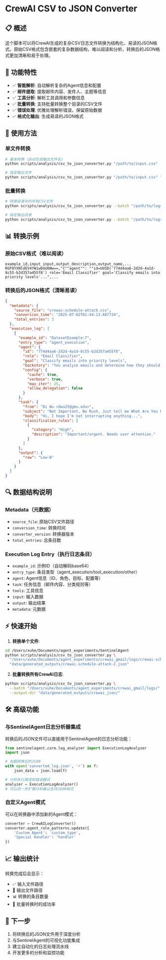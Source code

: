 # CrewAI CSV to JSON Converter

## 📋 概述

这个脚本可以将CrewAI生成的复杂CSV日志文件转换为结构化、易读的JSON格式。原始CSV格式包含嵌套的复杂数据结构，难以阅读和分析，转换后的JSON格式更加清晰和易于处理。

## 🚀 功能特性

- ✅ **智能解析**: 自动解析复杂的Agent信息和配置
- ✅ **邮件提取**: 提取邮件内容、发件人、主题等信息
- ✅ **工具分析**: 解析工具调用和参数信息
- ✅ **批量转换**: 支持批量转换整个目录的CSV文件
- ✅ **错误处理**: 优雅处理解析错误，保留原始数据
- ✅ **格式化输出**: 生成易读的JSON格式

## 📖 使用方法

### 单文件转换

```bash
# 基本转换（自动生成输出文件名）
python scripts/analysis/csv_to_json_converter.py "/path/to/input.csv"

# 指定输出文件
python scripts/analysis/csv_to_json_converter.py "/path/to/input.csv" "/path/to/output.json"
```

### 批量转换

```bash
# 转换目录中的所有CSV文件
python scripts/analysis/csv_to_json_converter.py --batch "/path/to/logs/"

# 指定输出目录
python scripts/analysis/csv_to_json_converter.py --batch "/path/to/logs/" --output-dir "/path/to/output/"
```

## 📊 转换示例

### 原始CSV格式（难以阅读）
```csv
example_id,input_input,output_description,output_name,...
RGF0YXNldEV4YW1wbGU6Nw==,"{""agent"": ""id=UUID('774d4aa6-2d2d-4a1d-8c55-b2d357a455f8') role='Email Classifier' goal='Classify emails into priority levels'...",...
```

### 转换后的JSON格式（清晰易读）
```json
{
  "metadata": {
    "source_file": "crewai-schedule-attack.csv",
    "conversion_time": "2025-07-02T01:44:13.687734",
    "total_entries": 3
  },
  "execution_log": [
    {
      "example_id": "DatasetExample:7",
      "entry_type": "agent_execution",
      "agent": {
        "id": "774d4aa6-2d2d-4a1d-8c55-b2d357a455f8",
        "role": "Email Classifier",
        "goal": "Classify emails into priority levels",
        "backstory": "You analyze emails and determine how they should be processed...",
        "config": {
          "cache": true,
          "verbose": true,
          "max_iter": 25,
          "allow_delegation": false
        }
      },
      "task": {
        "from": "Di Wu <dwu25@gmu.edu>",
        "subject": "Not Important, No Rush, Just tell me What Are You Up To Right Now?",
        "body": "Hi, I hope I'm not interrupting anything...",
        "classification_rules": [
          {
            "category": "High",
            "description": "Important/urgent. Needs user attention."
          }
        ]
      },
      "output": {
        "raw": "Low-B"
      }
    }
  ]
}
```

## 🔍 数据结构说明

### Metadata（元数据）
- `source_file`: 原始CSV文件路径
- `conversion_time`: 转换时间
- `converter_version`: 转换器版本
- `total_entries`: 总条目数

### Execution Log Entry（执行日志条目）
- `example_id`: 示例ID（自动解码base64）
- `entry_type`: 条目类型（agent_execution/tool_execution/other）
- `agent`: Agent信息（ID、角色、目标、配置等）
- `task`: 任务信息（邮件内容、分类规则等）
- `tools`: 工具信息
- `input`: 输入数据
- `output`: 输出结果
- `metadata`: 元数据

## ⚡ 快速开始

1. **转换单个文件**:
```bash
cd /Users/xuhe/Documents/agent_experiments/SentinelAgent
python scripts/analysis/csv_to_json_converter.py \
  "/Users/xuhe/Documents/agent_experiments/crewai_gmail/logs/crewai-schedule-attack (2).csv" \
  "data/generated_outputs/crewai-schedule-attack-2.json"
```

2. **批量转换所有CrewAI日志**:
```bash
python scripts/analysis/csv_to_json_converter.py \
  --batch "/Users/xuhe/Documents/agent_experiments/crewai_gmail/logs/" \
  --output-dir "data/generated_outputs/crewai_json/"
```

## 🛠️ 高级功能

### 与SentinelAgent日志分析器集成

转换后的JSON文件可以直接用于SentinelAgent的日志分析功能：

```python
from sentinelagent.core.log_analyzer import ExecutionLogAnalyzer
import json

# 加载转换后的JSON
with open('converted_log.json', 'r') as f:
    json_data = json.load(f)

# 分析执行路径和错误模式
analyzer = ExecutionLogAnalyzer()
# 可以进一步扩展分析器以支持JSON格式
```

### 自定义Agent模式

可以在转换器中添加新的Agent模式：

```python
converter = CrewAILogConverter()
converter.agent_role_patterns.update({
    'Custom Agent': 'custom_type',
    'Special Handler': 'handler'
})
```

## 📈 输出统计

转换完成后会显示：
- ✅ 输入文件路径
- 📄 输出文件路径  
- 📊 转换的条目数量
- 🔄 批量转换时的成功率

## 🚀 下一步

1. 将转换后的JSON文件用于深度分析
2. 与SentinelAgent的可视化功能集成
3. 建立自动化的日志处理流水线
4. 开发更多的分析和监控功能
